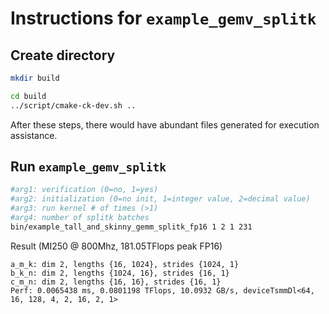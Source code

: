 # Instructions for ```example_gemv_splitk```

## Create directory
```bash
mkdir build
```
```bash
cd build
../script/cmake-ck-dev.sh ..
```
After these steps, there would have abundant files generated for execution assistance.




## Run ```example_gemv_splitk```
```bash
#arg1: verification (0=no, 1=yes)
#arg2: initialization (0=no init, 1=integer value, 2=decimal value)
#arg3: run kernel # of times (>1)
#arg4: number of splitk batches
bin/example_tall_and_skinny_gemm_splitk_fp16 1 2 1 231

```

Result (MI250 @ 800Mhz, 181.05TFlops peak FP16)
```
a_m_k: dim 2, lengths {16, 1024}, strides {1024, 1}
b_k_n: dim 2, lengths {1024, 16}, strides {16, 1}
c_m_n: dim 2, lengths {16, 16}, strides {16, 1}
Perf: 0.0065438 ms, 0.0801198 TFlops, 10.0932 GB/s, deviceTsmmDl<64, 16, 128, 4, 2, 16, 2, 1>
```
